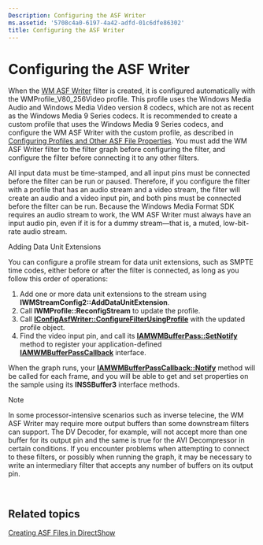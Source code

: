 ```yaml
---
Description: Configuring the ASF Writer
ms.assetid: '5708c4a0-6197-4a42-adfd-01c6dfe86302'
title: Configuring the ASF Writer
---
```


# Configuring the ASF Writer

When the [WM ASF Writer](wm-asf-writer-filter.md) filter is created, it is configured automatically with the WMProfile\_V80\_256Video profile. This profile uses the Windows Media Audio and Windows Media Video version 8 codecs, which are not as recent as the Windows Media 9 Series codecs. It is recommended to create a custom profile that uses the Windows Media 9 Series codecs, and configure the WM ASF Writer with the custom profile, as described in [Configuring Profiles and Other ASF File Properties](configuring-profiles-and-other-asf-file-properties.md). You must add the WM ASF Writer filter to the filter graph before configuring the filter, and configure the filter before connecting it to any other filters.

All input data must be time-stamped, and all input pins must be connected before the filter can be run or paused. Therefore, if you configure the filter with a profile that has an audio stream and a video stream, the filter will create an audio and a video input pin, and both pins must be connected before the filter can be run. Because the Windows Media Format SDK requires an audio stream to work, the WM ASF Writer must always have an input audio pin, even if it is for a dummy stream—that is, a muted, low-bit-rate audio stream.

Adding Data Unit Extensions

You can configure a profile stream for data unit extensions, such as SMPTE time codes, either before or after the filter is connected, as long as you follow this order of operations:

1.  Add one or more data unit extensions to the stream using **IWMStreamConfig2::AddDataUnitExtension**.
2.  Call **IWMProfile::ReconfigStream** to update the profile.
3.  Call [**IConfigAsfWriter::ConfigureFilterUsingProfile**](iconfigasfwriter-configurefilterusingprofile.md) with the updated profile object.
4.  Find the video input pin, and call its [**IAMWMBufferPass::SetNotify**](iamwmbufferpass-setnotify.md) method to register your application-defined [**IAMWMBufferPassCallback**](iamwmbufferpasscallback.md) interface.

When the graph runs, your [**IAMWMBufferPassCallback::Notify**](iamwmbufferpasscallback-notify.md) method will be called for each frame, and you will be able to get and set properties on the sample using its **INSSBuffer3** interface methods.

> [!Note]  
> In some processor-intensive scenarios such as inverse telecine, the WM ASF Writer may require more output buffers than some downstream filters can support. The DV Decoder, for example, will not accept more than one buffer for its output pin and the same is true for the AVI Decompressor in certain conditions. If you encounter problems when attempting to connect to these filters, or possibly when running the graph, it may be necessary to write an intermediary filter that accepts any number of buffers on its output pin.

 

## Related topics

<dl> <dt>

[Creating ASF Files in DirectShow](creating-asf-files-in-directshow.md)
</dt> </dl>

 

 



